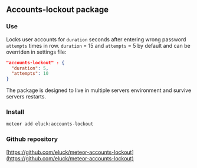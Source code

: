 ## Accounts-lockout package

### Use

Locks user accounts for `duration` seconds after entering wrong password `attempts` times in row. 
`duration` = 15 and `attempts` = 5 by default and can be overriden in settings file:

``` json
"accounts-lockout" : {
  "duration": 5,
  "attempts": 10
}
```

The package is designed to live in multiple servers environment and survive servers restarts.


### Install

``` bash
meteor add eluck:accounts-lockout
```


### Github repository

[https://github.com/eluck/meteor-accounts-lockout](https://github.com/eluck/meteor-accounts-lockout)
